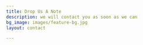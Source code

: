 ```yaml
---
title: Drop Us A Note
description: we will contact you as soon as we can
bg_image: images/feature-bg.jpg
layout: contact

---
```


